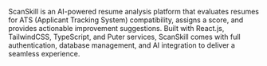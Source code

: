 ScanSkill is an AI-powered resume analysis platform that evaluates resumes for ATS (Applicant Tracking System) compatibility, assigns a score, and provides actionable improvement suggestions.
Built with React.js, TailwindCSS, TypeScript, and Puter services, ScanSkill comes with full authentication, database management, and AI integration to deliver a seamless experience.
